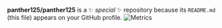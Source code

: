 **panther125/panther125** is a ✨ _special_ ✨ repository because its `README.md` (this file) appears on your GitHub profile.
![Metrics](https://metrics.lecoq.io/panther125?template=classic&base=header%2C%20activity%2C%20community%2C%20repositories%2C%20metadata&base.indepth=false&base.hireable=false&base.skip=false&config.timezone=Etc%2FGMT-8)
